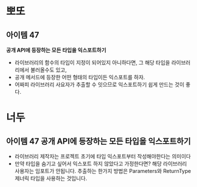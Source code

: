 # 뽀또

## 아이템 47

**공개 API에 등장하는 모든 타입을 익스포트하기**

- 라이브러리의 함수의 타입이 지정이 되어있지 아니하다면, 그 해당 타입을 라이브러리에서 불러올수도 있고,
- 공개 메서드에 등장한 어떤 형태의 타입이든 익스포트를 하자.
- 어짜피 라이브러리 사요자가 추출할 수 잇으므로 익스포트하기 쉽게 만드는 것이 좋다.

# 너두

## 아이템 47 공개 API에 등장하는 모든 타입을 익스포트하기

- 라이브러리 제작자는 프로젝트 초기에 타입 익스포트부터 작성해야한다는 의미이다
- 만약 타입을 숨기고 싶어서 익스포트 하지 않았다고 가정한다면?
해당 라이브러리 사용자는 임포트가 안됩니다. 추출하는 한가지 방법은 Parameters와 ReturnType 제너릭 타입을 사용하는 것입니다.
